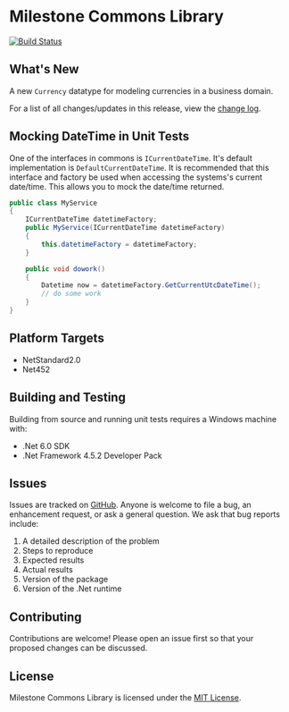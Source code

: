 ﻿# Milestone Commons Library

[![Build Status](https://milestonetg.visualstudio.com/Milestone/_apis/build/status/milestonetg.milestone-library?branchName=master)](https://milestonetg.visualstudio.com/Milestone/_build/latest?definitionId=40&branchName=master)

## What's New

A new `Currency` datatype for modeling currencies in a business domain.

For a list of all changes/updates in this release, view the [change log](https://github.com/milestonetg/milestone-commons/blob/master/CHANGELOG.md).

## Mocking DateTime in Unit Tests

One of the interfaces in commons is `ICurrentDateTime`. It's default implementation is `DefaultCurrentDateTime`.
It is recommended that this interface and factory be used when accessing the systems's current date/time. This allows
you to mock the date/time returned.

``` cs
public class MyService
{
    ICurrentDateTime datetimeFactory;
    public MyService(ICurrentDateTime datetimeFactory)
    {
        this.datetimeFactory = datetimeFactory;
    }

    public void dowork()
    {
        Datetime now = datetimeFactory.GetCurrentUtcDateTime();
        // do some work
    }
}
```

## Platform Targets

- NetStandard2.0
- Net452

## Building and Testing

Building from source and running unit tests requires a Windows machine with:

- .Net 6.0 SDK
- .Net Framework 4.5.2 Developer Pack

## Issues

Issues are tracked on [GitHub](https://github.com/milestonetg/milestone-commons/issues). Anyone is welcome to file a bug,
an enhancement request, or ask a general question. We ask that bug reports include:

1. A detailed description of the problem
2. Steps to reproduce
3. Expected results
4. Actual results
5. Version of the package
6. Version of the .Net runtime

## Contributing

Contributions are welcome! Please open an issue first so that your proposed changes can be discussed.

## License

Milestone Commons Library is licensed under the [MIT License](LICENSE).
